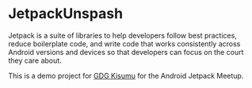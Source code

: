 # JetpackUnspash
Jetpack is a suite of libraries to help developers follow best practices, reduce boilerplate code, and write code that works consistently across Android versions and devices so that developers can focus on the court they care about.

This is a demo project for [GDG Kisumu](https://twitter.com/gdg_kisumu) for the Android Jetpack Meetup.
